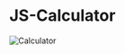 # JS-Calculator
![Calculator](https://user-images.githubusercontent.com/66960784/131113832-88938b22-1a76-4134-9cc8-583529241057.png)

